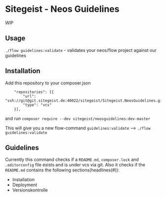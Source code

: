 # Sitegeist - Neos Guidelines

WIP

## Usage

`./flow guidelines:validate` - validates your neos/flow project against our guidelines

## Installation

Add this repository to your composer.json
```
    "repositories": [{
        "url": "ssh://git@git.sitegeist.de:40022/sitegeist/Sitegeist.NeosGuidelines.git",
        "type": "vcs"
    }],
```

and run `composer require --dev sitegeist/neosguidelines:dev-master`

This will give you a new flow-command `guidelines:validate`
--> `./flow guidelines:validate`

## Guidelines

Currently this command checks if a `README.md`, `composer.lock` and `.editorconfig` file exists and is under vcs via git.
Also it checks if the `README.md` contains the following sections(headlines(#)):
* Installation
* Deployment
* Versionskontrolle

